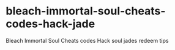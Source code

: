 # bleach-immortal-soul-cheats-codes-hack-jade
Bleach Immortal Soul Cheats codes Hack soul jades redeem tips
